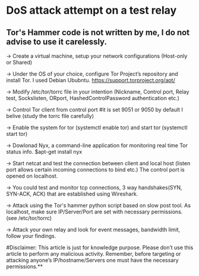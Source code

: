 # DoS attack attempt on a test relay
## Tor's Hammer code is not written by me, I do not advise to use it carelessly.

-> Create a virtual machine, setup your network configurations (Host-only or Shared)

-> Under the OS of your choice, configure Tor Project’s repository and install Tor. I used Debian Ububntu.
   https://support.torproject.org/apt/
   
   
-> Modify /etc/tor/torrc file in your intention (Nickname, Control port, Relay test, Sockslisten, ORport, HashedControlPassword authentication etc.)


-> Control Tor client from control port #it is set 9051 or 9050 by default I belive (study the torrc file carefully)


-> Enable the system for tor (systemctl enable tor) and start tor (systemctl start tor)


-> Dowlonad Nyx, a command-line application for monitoring real time Tor status info.
   $apt-get install nyx
   
   
   
-> Start netcat and test the connection between client and local host (listen port allows certain incoming connections to bind etc.) The control port is opened on      localhost.


-> You could test and monitor tcp connections, 3 way handshakes(SYN, SYN-ACK, ACK) that are established using Wireshark.



-> Attack using the Tor's hammer python script based on slow post tool. As localhost, make sure IP/Server/Port are set with necessary permissions. (see  /etc/tor/torrc)



-> Attack your own relay and look for event messages, bandwidth limit, follow your findings.



#Disclaimer: This article is just for knowledge purpose. Please don’t use this article to perform any malicious activity. Remember, before targeting or attacking anyone’s IP/hostname/Servers one must have the necessary permissions.**
